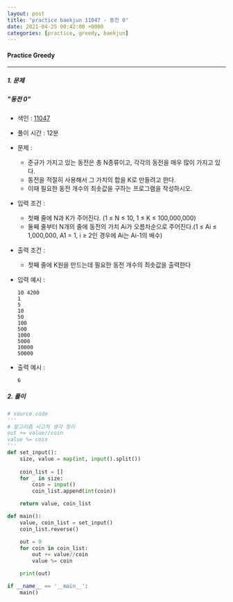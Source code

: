 ```yaml
---
layout: post
title: "practice baekjun 11047 - 동전 0"
date: 2021-04-25 00:42:00 +0000
categories: [practice, greedy, baekjun]
---
```

#### Practice Greedy 

---
##### 1. 문제 
##### "동전 0"
- 색인 : [11047](https://www.acmicpc.net/problem/11047)
- 풀이 시간 : 12분
- 문제 :
  - 준규가 가지고 있는 동전은 총 N종류이고, 각각의 동전을 매우 많이 가지고 있다.
  - 동전을 적절히 사용해서 그 가치의 합을 K로 만들려고 한다. 
  - 이때 필요한 동전 개수의 최솟값을 구하는 프로그램을 작성하시오.

- 입력 조건 : 
  - 첫째 줄에 N과 K가 주어진다. (1 ≤ N ≤ 10, 1 ≤ K ≤ 100,000,000)
  - 둘째 줄부터 N개의 줄에 동전의 가치 Ai가 오름차순으로 주어진다.(1 ≤ Ai ≤ 1,000,000, A1 = 1, i ≥ 2인 경우에 Ai는 Ai-1의 배수)

- 출력 조건 : 
  - 첫째 줄에 K원을 만드는데 필요한 동전 개수의 최솟값을 출력한다

- 입력 예시 :
  ```
  10 4200
  1
  5
  10
  50
  100
  500
  1000
  5000
  10000
  50000
  ```  

- 출력 예시 :
  ```
  6
  ```

##### 2. 풀이
~~~python
# source code
'''
# 알고리즘 사고적 생각 정리
out += value//coin
value %= coin
'''
def set_input():
    size, value = map(int, input().split())
    
    coin_list = []
    for _ in size:
        coin = input()
        coin_list.append(int(coin))

    return value, coin_list

def main():   
    value, coin_list = set_input()
    coin_list.reverse()

    out = 0
    for coin in coin_list:
        out += value//coin
        value %= coin

    print(out)

if __name__ == '__main__':
    main()
    
~~~